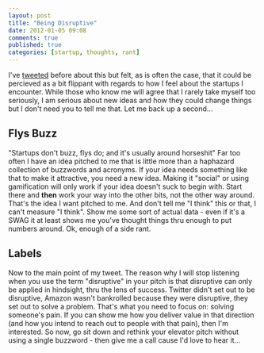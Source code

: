 ```yaml
---
layout: post
title: "Being Disruptive"
date: 2012-01-05 09:08
comments: true
published: true
categories: [startup, thoughts, rant]
---
```


I've [tweeted](http://twitter.com/davidmohara/status/144168515207823361) before about this but felt, as is often the case, that it could be percieved as a bit
flippant with regards to how I feel about the startups I encounter. While those
who know me will agree that I rarely take myself too seriously, I am serious
about new ideas and how they could change things but I don't need you to tell me
that. Let me back up a second...

## Flys Buzz
"Startups don't buzz, flys do; and it's usually around horseshit" Far too often
I have an idea pitched to me that is little more than a haphazard collection of
buzzwords and acronyms. If your idea needs something like that to make it
attractive, you need a new idea. Making it "social" or using gamification will only work if your idea doesn't suck to begin with. Start there and **then** work
your way into the other bits, not the other way around. That's the idea I want
pitched to me. And don't tell me "I think" this or that, I can't measure "I
think". Show me some sort of actual data - even if it's a SWAG it at least shows
me you've thought things thru enough to put numbers around. Ok, enough of a side
rant.

## Labels
Now to the main point of my tweet. The reason why I will stop listening when you
use the term "disruptive" in your pitch is that disruptive
can only be applied in hindsight, thru the lens of
success. Twitter didn't set out to be disruptive, Amazon wasn't bankrolled
because they were disruptive, they set out to solve a problem. That's
what you need to focus on: solving someone's pain. If you can show me how you
deliver value in that direction (and how you intend to reach out to people with that pain), then I'm
interested. So now, go sit down and rethink your elevator pitch without using
a single buzzword - then give me a call cause I'd love to hear it...
